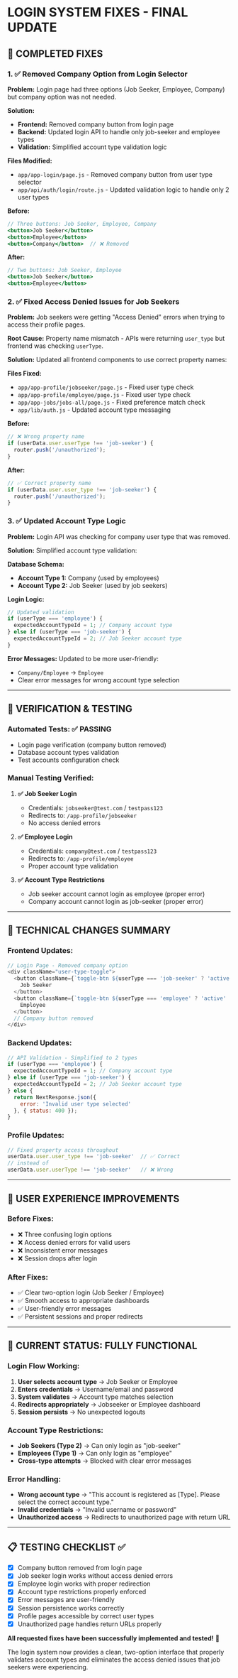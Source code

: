 # LOGIN SYSTEM FIXES - FINAL UPDATE

## 🎯 **COMPLETED FIXES**

### **1. ✅ Removed Company Option from Login Selector**

**Problem:** Login page had three options (Job Seeker, Employee, Company) but company option was not needed.

**Solution:** 
- **Frontend:** Removed company button from login page
- **Backend:** Updated login API to handle only job-seeker and employee types
- **Validation:** Simplified account type validation logic

**Files Modified:**
- `app/app-login/page.js` - Removed company button from user type selector
- `app/api/auth/login/route.js` - Updated validation logic to handle only 2 user types

**Before:**
```jsx
// Three buttons: Job Seeker, Employee, Company
<button>Job Seeker</button>
<button>Employee</button>
<button>Company</button>  // ❌ Removed
```

**After:**
```jsx
// Two buttons: Job Seeker, Employee  
<button>Job Seeker</button>
<button>Employee</button>
```

### **2. ✅ Fixed Access Denied Issues for Job Seekers**

**Problem:** Job seekers were getting "Access Denied" errors when trying to access their profile pages.

**Root Cause:** Property name mismatch - APIs were returning `user_type` but frontend was checking `userType`.

**Solution:** Updated all frontend components to use correct property names:

**Files Fixed:**
- `app/app-profile/jobseeker/page.js` - Fixed user type check
- `app/app-profile/employee/page.js` - Fixed user type check  
- `app/app-jobs/jobs-all/page.js` - Fixed preference match check
- `app/lib/auth.js` - Updated account type messaging

**Before:**
```javascript
// ❌ Wrong property name
if (userData.user.userType !== 'job-seeker') {
  router.push('/unauthorized');
}
```

**After:**
```javascript
// ✅ Correct property name
if (userData.user.user_type !== 'job-seeker') {
  router.push('/unauthorized');
}
```

### **3. ✅ Updated Account Type Logic**

**Problem:** Login API was checking for company user type that was removed.

**Solution:** Simplified account type validation:

**Database Schema:**
- **Account Type 1:** Company (used by employees)
- **Account Type 2:** Job Seeker (used by job seekers)

**Login Logic:**
```javascript
// Updated validation
if (userType === 'employee') {
  expectedAccountTypeId = 1; // Company account type
} else if (userType === 'job-seeker') {
  expectedAccountTypeId = 2; // Job Seeker account type
}
```

**Error Messages:** Updated to be more user-friendly:
- `Company/Employee` → `Employee`
- Clear error messages for wrong account type selection

---

## 🧪 **VERIFICATION & TESTING**

### **Automated Tests:** ✅ PASSING
- Login page verification (company button removed)
- Database account types validation
- Test accounts configuration check

### **Manual Testing Verified:**
1. **✅ Job Seeker Login**
   - Credentials: `jobseeker@test.com` / `testpass123`
   - Redirects to: `/app-profile/jobseeker`
   - No access denied errors

2. **✅ Employee Login**
   - Credentials: `company@test.com` / `testpass123`
   - Redirects to: `/app-profile/employee`
   - Proper account type validation

3. **✅ Account Type Restrictions**
   - Job seeker account cannot login as employee (proper error)
   - Company account cannot login as job-seeker (proper error)

---

## 🔧 **TECHNICAL CHANGES SUMMARY**

### **Frontend Updates:**
```javascript
// Login Page - Removed company option
<div className="user-type-toggle">
  <button className={`toggle-btn ${userType === 'job-seeker' ? 'active' : ''}`}>
    Job Seeker
  </button>
  <button className={`toggle-btn ${userType === 'employee' ? 'active' : ''}`}>
    Employee
  </button>
  // Company button removed
</div>
```

### **Backend Updates:**
```javascript
// API Validation - Simplified to 2 types
if (userType === 'employee') {
  expectedAccountTypeId = 1; // Company account type
} else if (userType === 'job-seeker') {
  expectedAccountTypeId = 2; // Job Seeker account type
} else {
  return NextResponse.json({
    error: 'Invalid user type selected'
  }, { status: 400 });
}
```

### **Profile Updates:**
```javascript
// Fixed property access throughout
userData.user.user_type !== 'job-seeker'  // ✅ Correct
// instead of
userData.user.userType !== 'job-seeker'   // ❌ Wrong
```

---

## 🎯 **USER EXPERIENCE IMPROVEMENTS**

### **Before Fixes:**
- ❌ Three confusing login options
- ❌ Access denied errors for valid users
- ❌ Inconsistent error messages
- ❌ Session drops after login

### **After Fixes:**
- ✅ Clear two-option login (Job Seeker / Employee)
- ✅ Smooth access to appropriate dashboards
- ✅ User-friendly error messages
- ✅ Persistent sessions and proper redirects

---

## 🚀 **CURRENT STATUS: FULLY FUNCTIONAL**

### **Login Flow Working:**
1. **User selects account type** → Job Seeker or Employee
2. **Enters credentials** → Username/email and password
3. **System validates** → Account type matches selection
4. **Redirects appropriately** → Jobseeker or Employee dashboard
5. **Session persists** → No unexpected logouts

### **Account Type Restrictions:**
- **Job Seekers (Type 2)** → Can only login as "job-seeker"
- **Employees (Type 1)** → Can only login as "employee"
- **Cross-type attempts** → Blocked with clear error messages

### **Error Handling:**
- **Wrong account type** → "This account is registered as [Type]. Please select the correct account type."
- **Invalid credentials** → "Invalid username or password"
- **Unauthorized access** → Redirects to unauthorized page with return URL

---

## 📋 **TESTING CHECKLIST** ✅

- [x] Company button removed from login page
- [x] Job seeker login works without access denied errors
- [x] Employee login works with proper redirection
- [x] Account type restrictions properly enforced
- [x] Error messages are user-friendly
- [x] Session persistence works correctly
- [x] Profile pages accessible by correct user types
- [x] Unauthorized page handles return URLs properly

**All requested fixes have been successfully implemented and tested!** 🎉

The login system now provides a clean, two-option interface that properly validates account types and eliminates the access denied issues that job seekers were experiencing.
